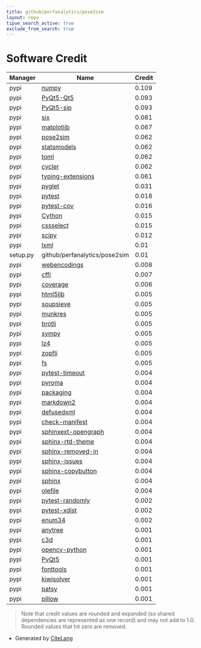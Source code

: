 ```yaml
---
title: github/perfanalytics/pose2sim
layout: repo
tipue_search_active: true
exclude_from_search: true
---
```

# Software Credit

|Manager|Name|Credit|
|-------|----|------|
|pypi|[numpy](https://www.numpy.org)|0.109|
|pypi|[PyQt5-Qt5](https://www.riverbankcomputing.com/software/pyqt/)|0.093|
|pypi|[PyQt5-sip](https://www.riverbankcomputing.com/software/sip/)|0.093|
|pypi|[six](https://github.com/benjaminp/six)|0.081|
|pypi|[matplotlib](https://matplotlib.org)|0.067|
|pypi|[pose2sim](https://github.com/perfanalytics/pose2sim)|0.062|
|pypi|[statsmodels](https://www.statsmodels.org/)|0.062|
|pypi|[toml](https://github.com/uiri/toml)|0.062|
|pypi|[cycler](https://github.com/matplotlib/cycler)|0.062|
|pypi|[typing-extensions](https://pypi.org/project/typing-extensions)|0.061|
|pypi|[pyglet](http://pyglet.readthedocs.org/en/latest/)|0.031|
|pypi|[pytest](https://pypi.org/project/pytest)|0.018|
|pypi|[pytest-cov](https://pypi.org/project/pytest-cov)|0.016|
|pypi|[Cython](http://cython.org/)|0.015|
|pypi|[cssselect](https://github.com/scrapy/cssselect)|0.015|
|pypi|[scipy](https://www.scipy.org)|0.012|
|pypi|[lxml](https://lxml.de/)|0.01|
|setup.py|github/perfanalytics/pose2sim|0.01|
|pypi|[webencodings](https://pypi.org/project/webencodings)|0.008|
|pypi|[cffi](https://pypi.org/project/cffi)|0.007|
|pypi|[coverage](https://pypi.org/project/coverage)|0.006|
|pypi|[html5lib](https://github.com/html5lib/html5lib-python)|0.005|
|pypi|[soupsieve](https://pypi.org/project/soupsieve)|0.005|
|pypi|[munkres](https://software.clapper.org/munkres/)|0.005|
|pypi|[brotli](https://github.com/google/brotli)|0.005|
|pypi|[sympy](https://sympy.org)|0.005|
|pypi|[lz4](https://github.com/python-lz4/python-lz4)|0.005|
|pypi|[zopfli](https://pypi.org/project/zopfli)|0.005|
|pypi|[fs](https://pypi.org/project/fs)|0.005|
|pypi|[pytest-timeout](https://pypi.org/project/pytest-timeout)|0.004|
|pypi|[pyroma](https://pypi.org/project/pyroma)|0.004|
|pypi|[packaging](https://pypi.org/project/packaging)|0.004|
|pypi|[markdown2](https://pypi.org/project/markdown2)|0.004|
|pypi|[defusedxml](https://pypi.org/project/defusedxml)|0.004|
|pypi|[check-manifest](https://pypi.org/project/check-manifest)|0.004|
|pypi|[sphinxext-opengraph](https://pypi.org/project/sphinxext-opengraph)|0.004|
|pypi|[sphinx-rtd-theme](https://pypi.org/project/sphinx-rtd-theme)|0.004|
|pypi|[sphinx-removed-in](https://pypi.org/project/sphinx-removed-in)|0.004|
|pypi|[sphinx-issues](https://pypi.org/project/sphinx-issues)|0.004|
|pypi|[sphinx-copybutton](https://pypi.org/project/sphinx-copybutton)|0.004|
|pypi|[sphinx](https://pypi.org/project/sphinx)|0.004|
|pypi|[olefile](https://pypi.org/project/olefile)|0.004|
|pypi|[pytest-randomly](https://pypi.org/project/pytest-randomly)|0.002|
|pypi|[pytest-xdist](https://pypi.org/project/pytest-xdist)|0.002|
|pypi|[enum34](https://pypi.org/project/enum34)|0.002|
|pypi|[anytree](https://github.com/c0fec0de/anytree)|0.001|
|pypi|[c3d](https://github.com/EmbodiedCognition/py-c3d)|0.001|
|pypi|[opencv-python](https://github.com/skvark/opencv-python)|0.001|
|pypi|[PyQt5](https://www.riverbankcomputing.com/software/pyqt/)|0.001|
|pypi|[fonttools](http://github.com/fonttools/fonttools)|0.001|
|pypi|[kiwisolver](https://github.com/nucleic/kiwi)|0.001|
|pypi|[patsy](https://github.com/pydata/patsy)|0.001|
|pypi|[pillow](https://python-pillow.org)|0.001|


> Note that credit values are rounded and expanded (so shared dependencies are represented as one record) and may not add to 1.0. Rounded values that hit zero are removed.


- Generated by [CiteLang](https://github.com/vsoch/citelang)
